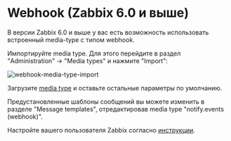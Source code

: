 # Webhook (Zabbix 6.0 и выше)

В версии Zabbix 6.0 и выше у вас есть возможность использовать встроенный media-type с типом webhook.

Импортируйте media type. Для этого перейдите в раздел "Administration" -> "Media types" и нажмите "Import":

![webhook-media-type-import](../../images/webhook/media-type-5.0-import.png)

Загрузите [media type](../../webhook/media-type-6.0.xml) и оставьте остальные параметры по умолчанию.

Предустановленные шаблоны сообщений вы можете изменить в разделе "Message templates", отредактировав media type "notify.events (webhook)".

Настройте вашего пользователя Zabbix согласно [инструкции](user.md).
